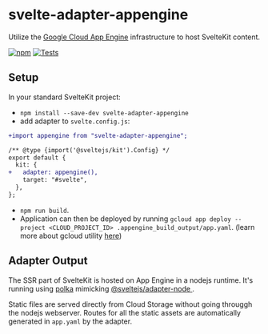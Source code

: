 # svelte-adapter-appengine

Utilize the [Google Cloud App Engine](https://cloud.google.com/appengine) infrastructure to host SvelteKit content.

[![npm](https://img.shields.io/npm/v/svelte-adapter-appengine?color=green)](https://www.npmjs.com/package/svelte-adapter-appengine)
[![Tests](https://github.com/halfdanj/svelte-adapter-appengine/actions/workflows/test.yml/badge.svg)](https://github.com/halfdanj/svelte-adapter-appengine/actions/workflows/test.yml)

## Setup

In your standard SvelteKit project:

- `npm install --save-dev svelte-adapter-appengine`
- add adapter to `svelte.config.js`:

```diff
+import appengine from "svelte-adapter-appengine";

/** @type {import('@sveltejs/kit').Config} */
export default {
  kit: {
+   adapter: appengine(),
    target: "#svelte",
  },
};
```

- `npm run build`.
- Application can then be deployed by running `gcloud app deploy --project <CLOUD_PROJECT_ID> .appengine_build_output/app.yaml`. (learn more about gcloud utility [here](https://cloud.google.com/sdk/gcloud))

## Adapter Output

The SSR part of SvelteKit is hosted on App Engine in a nodejs runtime. It's running using [polka](https://github.com/lukeed/polka) mimicking [@sveltejs/adapter-node
](https://github.com/sveltejs/kit/tree/master/packages/adapter-node).

Static files are served directly from Cloud Storage without going througgh the nodejs webserver. Routes for all the static assets are automatically generated in `app.yaml` by the adapter.
